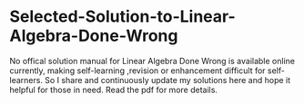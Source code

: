 # Selected-Solution-to-Linear-Algebra-Done-Wrong
No offical solution manual for Linear Algebra Done Wrong is available online currently, making self-learning ,revision or enhancement difficult for self-learners. So I share and continuously update my solutions here and hope it helpful for those in need. Read the pdf for more details.
